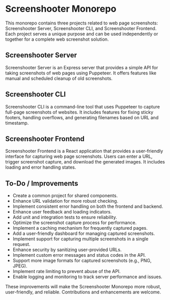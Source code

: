 # Screenshooter Monorepo

This monorepo contains three projects related to web page screenshots: Screenshooter Server, Screenshooter CLI, and Screenshooter Frontend. Each project serves a unique purpose and can be used independently or together for a complete web screenshot solution.

## Screenshooter Server

Screenshooter Server is an Express server that provides a simple API for taking screenshots of web pages using Puppeteer. It offers features like manual and scheduled cleanup of old screenshots.

## Screenshooter CLI

Screenshooter CLI is a command-line tool that uses Puppeteer to capture full-page screenshots of websites. It includes features for fixing sticky footers, handling overflows, and generating filenames based on URL and timestamp.

## Screenshooter Frontend

Screenshooter Frontend is a React application that provides a user-friendly interface for capturing web page screenshots. Users can enter a URL, trigger screenshot capture, and download the generated images. It includes loading and error handling states.

## To-Do / Improvements

- Create a common project for shared components.
- Enhance URL validation for more robust checking.
- Implement consistent error handling on both the frontend and backend.
- Enhance user feedback and loading indicators.
- Add unit and integration tests to ensure reliability.
- Optimize the screenshot capture process for performance.
- Implement a caching mechanism for frequently captured pages.
- Add a user-friendly dashboard for managing captured screenshots.
- Implement support for capturing multiple screenshots in a single request.
- Enhance security by sanitizing user-provided URLs.
- Implement custom error messages and status codes in the API.
- Support more image formats for captured screenshots (e.g., PNG, JPEG).
- Implement rate limiting to prevent abuse of the API.
- Enable logging and monitoring to track server performance and issues.

These improvements will make the Screenshooter Monorepo more robust, user-friendly, and reliable. Contributions and enhancements are welcome.
